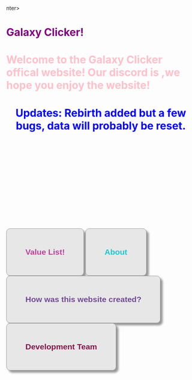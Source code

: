 nter><h1 style='color:purple'>Galaxy Clicker!</h1></center>
<h1 style='color:pink'>Welcome to the Galaxy Clicker offical website! Our discord is ,we hope you enjoy the website!</h1>
<center><h1 style='color:blue'>Updates: Rebirth added but a few bugs, data will probably be reset.</h1></center>
<br></br><br></br><br></br><br></br><br></br><br></br><br></br>
<form>
<input style="width: 500x; padding: 50px; cursor: pointer; box-shadow: 6px 6px 5px; #999; -webkit-box-shadow: 6px 6px 5px #999; -moz-box-shadow: 0px 0px 0px #999; font-weight: bold; background: #E7E7E7; color: #C33E9D; border-radius: 10px; border: 1px solid #999; font-size: 150%;"
 type="button" value="Value List!" onclick="window.location.href='file:///C:/Users/tyty2/Desktop/ValueList.html'" />
<input style="width: 500x; padding: 50px; cursor: pointer; box-shadow: 6px 6px 5px; #999; -webkit-box-shadow: 6px 6px 5px #999; -moz-box-shadow: 0px 0px 0px #999; font-weight: bold; background: #E7E7E7; color: #16CBD3; border-radius: 10px; border: 1px solid #999; font-size: 150%;"
 type="button" value="About" onclick="window.location.href='file:///C:/Users/tyty2/Videos/Roblox/New%20folder/AboutGalaxy.html'" />
<input style="width: 500x; padding: 50px; cursor: pointer; box-shadow: 6px 6px 5px; #999; -webkit-box-shadow: 6px 6px 5px #999; -moz-box-shadow: 0px 0px 0px #999; font-weight: bold; background: #E7E7E7; color: #724997; border-radius: 10px; border: 1px solid #999; font-size: 150%;"
 type="button" value="How was this website created?" onclick="window.location.href='file:///C:/Users/tyty2/Videos/Roblox/New%20folder/HowWasThisWeb.html'" />
<input style="width: 500x; padding: 50px; cursor: pointer; box-shadow: 6px 6px 5px; #999; -webkit-box-shadow: 6px 6px 5px #999; -moz-box-shadow: 0px 0px 0px #999; font-weight: bold; background: #E7E7E7; color: #8C1149; border-radius: 10px; border: 1px solid #999; font-size: 150%;"
 type="button" value="Development Team" onclick="window.location.href='file:///C:/Users/tyty2/Desktop/ValueList.html'" />
</form>

